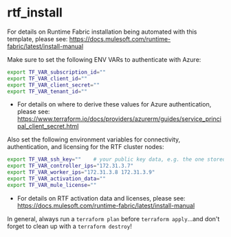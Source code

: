 # rtf_install
For details on Runtime Fabric installation being automated with this template, please see: https://docs.mulesoft.com/runtime-fabric/latest/install-manual

Make sure to set the following ENV VARs to authenticate with Azure:
```bash
export TF_VAR_subscription_id=""
export TF_VAR_client_id="" 
export TF_VAR_client_secret="" 
export TF_VAR_tenant_id=""
```
- For details on where to derive these values for Azure authentication, please see: https://www.terraform.io/docs/providers/azurerm/guides/service_principal_client_secret.html


Also set the following environment variables for connectivity, authentication, and licensing for the RTF cluster nodes:

```bash
export TF_VAR_ssh_key=""    # your public key data, e.g. the one stored at ~/.ssh/id_rsa.pub
export TF_VAR_controller_ips="172.31.3.7"
export TF_VAR_worker_ips="172.31.3.8 172.31.3.9"
export TF_VAR_activation_data=""
export TF_VAR_mule_license=""
```

- For details on RTF activation data and licenses, please see: https://docs.mulesoft.com/runtime-fabric/latest/install-manual


In general, always run a `terraform plan` before `terraform apply`...and don't forget to clean up with a `terraform destroy`!
